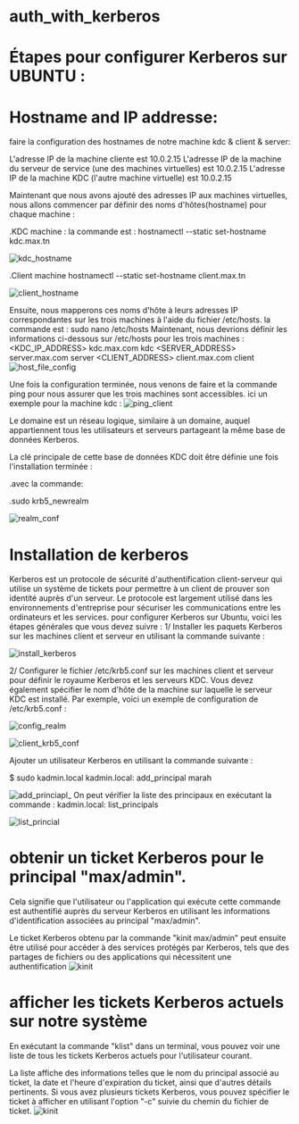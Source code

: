 # auth_with_kerberos

#  Étapes pour configurer Kerberos sur UBUNTU :

#  Hostname and IP addresse:
faire la configuration des hostnames de notre machine kdc & client & server:

L'adresse IP de la machine cliente est 10.0.2.15
L'adresse IP de la machine du serveur de service (une des machines virtuelles) est 10.0.2.15
L'adresse IP de la machine KDC (l'autre machine virtuelle) est 10.0.2.15

Maintenant que nous avons ajouté des adresses IP aux machines virtuelles, nous allons commencer par définir des noms d'hôtes(hostname)  pour chaque machine :

.KDC machine :
 la commande est :
 hostnamectl --static set-hostname kdc.max.tn

![kdc_hostname](https://user-images.githubusercontent.com/74207234/236650088-0cdc3ca3-6163-4b90-a6b1-103b108b1561.JPG)

.Client machine
hostnamectl --static set-hostname client.max.tn


![client_hostname](https://user-images.githubusercontent.com/74207234/236650218-97ec4b8d-b5ce-4131-9c3e-e55b228245fd.JPG)


Ensuite, nous mapperons ces noms d'hôte à leurs adresses IP correspondantes sur les trois machines à l'aide du fichier /etc/hosts.
la commande est :
sudo nano /etc/hosts
Maintenant, nous devrions définir les informations ci-dessous sur /etc/hosts pour les trois machines :
<KDC_IP_ADDRESS>    kdc.max.com       kdc
<SERVER_ADDRESS>    server.max.com        server
<CLIENT_ADDRESS>    client.max.com    client
![host_file_config](https://user-images.githubusercontent.com/74207234/236650470-5040a4a0-1e0c-4083-9b2c-5471a4ba524e.JPG)

Une fois la configuration terminée, nous venons de faire et la commande ping pour nous assurer que les trois machines sont accessibles.
ici un exemple pour la machine kdc :
![ping_client](https://user-images.githubusercontent.com/74207234/236650769-5eaa6277-996a-4726-8e57-84d394d00366.JPG)

Le domaine est un réseau logique, similaire à un domaine, auquel appartiennent tous les utilisateurs et serveurs partageant la même base de données Kerberos.

La clé principale de cette base de données KDC doit être définie une fois l'installation terminée :

.avec la commande:

.sudo krb5_newrealm

![realm_conf](https://user-images.githubusercontent.com/74207234/236651077-62d67b59-9343-45dc-8d01-9f559e8ed441.JPG)

# Installation de kerberos 
Kerberos est un protocole de sécurité d'authentification client-serveur qui utilise un système de tickets pour permettre à un client de prouver son identité auprès d'un serveur. Le protocole est largement utilisé dans les environnements d'entreprise pour sécuriser les communications entre les ordinateurs et les services.
pour configurer Kerberos sur Ubuntu, voici les étapes générales que vous devez suivre :
1/ Installer les paquets Kerberos sur les machines client et serveur en utilisant la commande suivante :
 
![install_kerberos](https://user-images.githubusercontent.com/74207234/236649254-85c03a76-473c-480e-bde6-0111f0b88d2f.JPG)

2/ Configurer le fichier /etc/krb5.conf sur les machines client et serveur pour définir le royaume Kerberos et les serveurs KDC. 
Vous devez également spécifier le nom d'hôte de la machine sur laquelle le serveur KDC est installé. Par exemple, voici un exemple de configuration de /etc/krb5.conf :
 
 ![config_realm](https://user-images.githubusercontent.com/74207234/236649489-c264bf5a-178f-4c41-a36f-8f811eca2832.JPG)
 
 ![client_krb5_conf](https://user-images.githubusercontent.com/74207234/236652336-04018be6-d481-4d00-a2d3-3e3ef6eca1bb.JPG)

 
 Ajouter un utilisateur Kerberos en utilisant la commande suivante :
 
 $ sudo kadmin.local
 kadmin.local:  add_principal marah
 
 ![add_princiapl_](https://user-images.githubusercontent.com/74207234/236651685-699a0263-ed83-4048-a754-055a1939754c.JPG)
 On peut vérifier la liste des principaux en exécutant la commande : 
 kadmin.local: list_principals
 
 ![list_princial](https://user-images.githubusercontent.com/74207234/236651769-3c743252-e417-46ab-8105-87015cfcc58d.JPG)

# obtenir un ticket Kerberos pour le principal "max/admin". 
Cela signifie que l'utilisateur ou l'application qui exécute cette commande est authentifié auprès du serveur Kerberos en utilisant les informations d'identification associées au principal "max/admin".

Le ticket Kerberos obtenu par la commande "kinit max/admin" peut ensuite être utilisé pour accéder à des services protégés par Kerberos, tels que des partages de fichiers ou des applications qui nécessitent une authentification
![kinit](https://user-images.githubusercontent.com/74207234/236652120-1772523c-f36b-431a-82d3-3dd539db20df.JPG)
# afficher les tickets Kerberos actuels sur notre système
En exécutant la commande "klist" dans un terminal, vous pouvez voir une liste de tous les tickets Kerberos actuels pour l'utilisateur courant.

La liste affiche des informations telles que le nom du principal associé au ticket, la date et l'heure d'expiration du ticket, ainsi que d'autres détails pertinents. Si vous avez plusieurs tickets Kerberos, vous pouvez spécifier le ticket à afficher en utilisant l'option "-c" suivie du chemin du fichier de ticket.
![kinit](https://user-images.githubusercontent.com/74207234/236652241-c5727cd7-8660-4144-b90e-38f7faf1159b.JPG)



